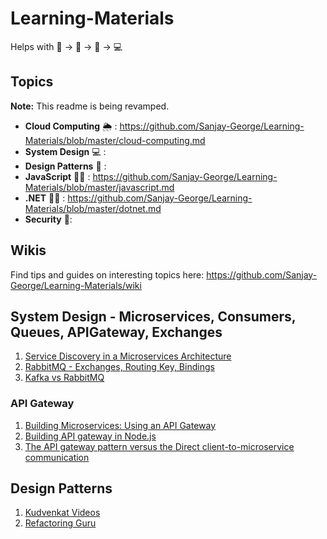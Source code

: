 # Learning-Materials
Helps with 📘 -> 📖 -> 🧠 -> 💻


## Topics 
**Note:** This readme is being revamped. 
* **Cloud Computing** 🌦️ : https://github.com/Sanjay-George/Learning-Materials/blob/master/cloud-computing.md
* **System Design** 💻 : 
* **Design Patterns** 💅 : 
* **JavaScript** 🧑‍💻 : https://github.com/Sanjay-George/Learning-Materials/blob/master/javascript.md
* **.NET** 🧑‍💻 : https://github.com/Sanjay-George/Learning-Materials/blob/master/dotnet.md
* **Security** 🔐: 

## Wikis
Find tips and guides on interesting topics here: https://github.com/Sanjay-George/Learning-Materials/wiki



## System Design - Microservices, Consumers, Queues, APIGateway, Exchanges
1. [Service Discovery in a Microservices Architecture](https://www.nginx.com/blog/service-discovery-in-a-microservices-architecture/?utm_source=pocket_mylist)
2. [RabbitMQ - Exchanges, Routing Key, Bindings](https://www.cloudamqp.com/blog/part4-rabbitmq-for-beginners-exchanges-routing-keys-bindings.html)
3. [Kafka vs RabbitMQ](https://www.projectpro.io/article/kafka-vs-rabbitmq/451?utm_source=pocket_mylist)

### API Gateway
1. [Building Microservices: Using an API Gateway](https://www.nginx.com/blog/building-microservices-using-an-api-gateway/)
2. [Building API gateway in Node.js](https://blog.risingstack.com/building-an-api-gateway-using-nodejs/)
3. [The API gateway pattern versus the Direct client-to-microservice communication](https://docs.microsoft.com/en-us/dotnet/architecture/microservices/architect-microservice-container-applications/direct-client-to-microservice-communication-versus-the-api-gateway-pattern)

## Design Patterns
1. [Kudvenkat Videos](https://www.youtube.com/watch?v=rI4kdGLaUiQ&list=PL6n9fhu94yhUbctIoxoVTrklN3LMwTCmd&index=1&ab_channel=kudvenkat)
2. [Refactoring Guru](https://refactoring.guru/design-patterns)


